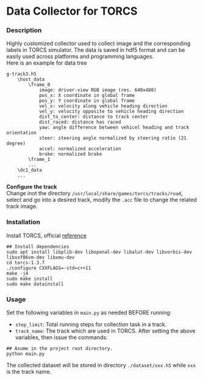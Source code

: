 Data Collector for TORCS
=====
### Description  
Highly customized collector used to collect image and the corresponding labels in TORCS simulator. The data is saved in hdf5 format and can be easily used across platforms and programming languages.   
Here is an example for data tree  
```
g-track3.h5
    \host_data
        \frame_0
            image: driver-view RGB image (res. 640x480)
            pos_x: X coordinate in global frame
            pos_y: Y coordinate in global frame
            vel_x: velocity along vehicle heading direction
            vel_y: velocity opposite to vehicle heading direction
            dist_to_center: distance to track center
            dist_raced: distance has raced
            yaw: angle difference between vehicel heading and track orientation
            steer: steering angle normalized by steering ratio (21 degree)
            accel: normalized acceleration
            brake: normalized brake
        \frame_1
        ...
    \dc1_data
    ...
```

**Configure the track**  
Change inot the directory `/usr/local/share/games/torcs/tracks/road`, select and go into a desired track, modify the `.acc` file to change the related track image.


### Installation
Install TORCS, official [reference](http://torcs.sourceforge.net/index.php?name=Sections&op=viewarticle&artid=3#linux-src-all)  
```shell
## Install dependencies
sudo apt install libplib-dev libopenal-dev libalut-dev libvorbis-dev libxxf86vm-dev libxmu-dev
cd torcs-1.3.7
./configure CXXFLAGS=-std=c++11
make -j4
sudo make install
sudo make datainstall
```

### Usage
Set the following variables in `main.py` as needed BEFORE running:
- `step_limit`: Total running steps for collection task in a track.
- `track_name`: The track which are used in TORCS.
After setting the above variables, then issue the commands:
```shell
## Asume in the project root directory.
python main.py
```
The collected dataset will be stored in directory `./dataset/xxx.h5` while `xxx` is the track name.